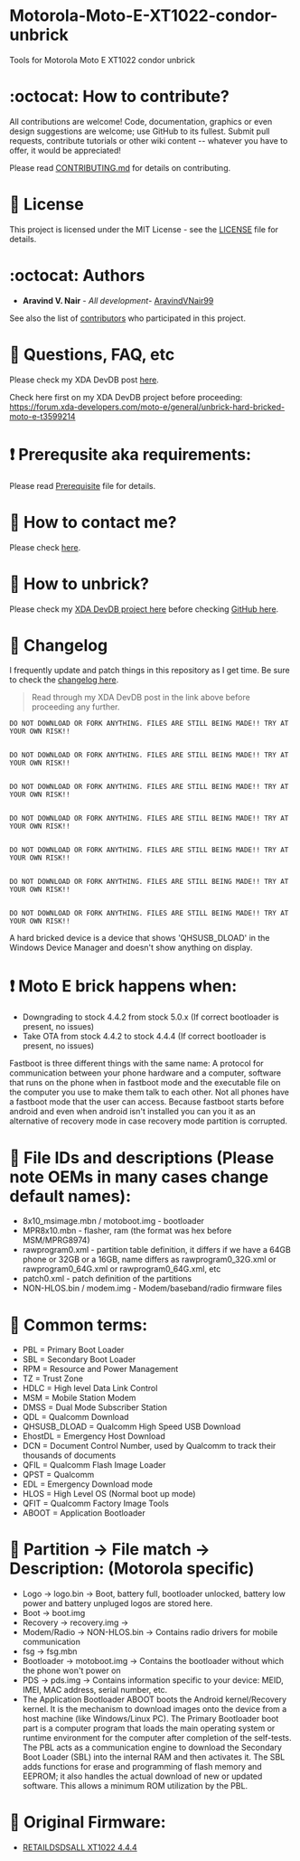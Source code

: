 # Motorola-Moto-E-XT1022-condor-unbrick
Tools for Motorola Moto E XT1022 condor unbrick

# :octocat: How to contribute?

All contributions are welcome! Code, documentation, graphics or even design suggestions are welcome; use GitHub to its fullest. Submit pull requests, contribute tutorials or other wiki content -- whatever you have to offer, it would be appreciated!

Please read [CONTRIBUTING.md](https://github.com/aravindvnair99/Motorola-Moto-E-XT1022-condor-unbrick/blob/master/CONTRIBUTING.md) for details on contributing.

# :scroll: License

This project is licensed under the MIT License - see the [LICENSE](LICENSE) file for details.

# :octocat: Authors

* **Aravind V. Nair** - *All development*- [AravindVNair99](https://github.com/aravindvnair99)

See also the list of [contributors](https://github.com/aravindvnair99/Motorola-Moto-E-XT1022-condor-unbrick/graphs/contributors) who participated in this project.

# :trident: Questions, FAQ, etc

Please check my XDA DevDB post [here](https://forum.xda-developers.com/moto-e/general/unbrick-hard-bricked-moto-e-t3599214).

Check here first on my XDA DevDB project before proceeding: https://forum.xda-developers.com/moto-e/general/unbrick-hard-bricked-moto-e-t3599214

# :heavy_exclamation_mark: Prerequsite aka requirements:

Please read [Prerequisite](Prerequisite.md) file for details.

# :book: How to contact me?

Please check [here](https://github.com/aravindvnair99/Motorola-Moto-E-XT1022-condor-unbrick/blob/master/Contact%20me.md).

# :book: How to unbrick?

Please check my [XDA DevDB project here](https://forum.xda-developers.com/moto-e/general/unbrick-hard-bricked-moto-e-t3599214) before checking [GitHub here](https://github.com/aravindvnair99/Motorola-Moto-E-XT1022-condor-unbrick/blob/master/Unbrick%20methods.md).

# :scroll: Changelog

I frequently update and patch things in this repository as I get time. Be sure to check the [changelog here](https://github.com/aravindvnair99/Motorola-Moto-E-XT1022-condor-unbrick/commits/master).

> Read through my XDA DevDB post in the link above before proceeding any further.

```
DO NOT DOWNLOAD OR FORK ANYTHING. FILES ARE STILL BEING MADE!! TRY AT YOUR OWN RISK!!


DO NOT DOWNLOAD OR FORK ANYTHING. FILES ARE STILL BEING MADE!! TRY AT YOUR OWN RISK!!


DO NOT DOWNLOAD OR FORK ANYTHING. FILES ARE STILL BEING MADE!! TRY AT YOUR OWN RISK!!


DO NOT DOWNLOAD OR FORK ANYTHING. FILES ARE STILL BEING MADE!! TRY AT YOUR OWN RISK!!


DO NOT DOWNLOAD OR FORK ANYTHING. FILES ARE STILL BEING MADE!! TRY AT YOUR OWN RISK!!


DO NOT DOWNLOAD OR FORK ANYTHING. FILES ARE STILL BEING MADE!! TRY AT YOUR OWN RISK!!


DO NOT DOWNLOAD OR FORK ANYTHING. FILES ARE STILL BEING MADE!! TRY AT YOUR OWN RISK!!
```

A hard bricked device is a device that shows 'QHSUSB_DLOAD' in the Windows Device Manager and doesn't show anything on display.

# :heavy_exclamation_mark: Moto E brick happens when:

* Downgrading to stock 4.4.2 from stock 5.0.x (If correct bootloader is present, no issues)
* Take OTA from stock 4.4.2 to stock 4.4.4 (If correct bootloader is present, no issues)

Fastboot is three different things with the same name: A protocol for communication between your phone hardware and a computer, software that runs on the phone when in fastboot mode and the executable file on the computer you use to make them talk to each other. Not all phones have a fastboot mode that the user can access. Because fastboot starts before android and even when android isn't installed you can you it as an alternative of recovery mode in case recovery mode partition is corrupted.

# :book: File IDs and descriptions (Please note OEMs in many cases change default names):

* 8x10_msimage.mbn / motoboot.img - bootloader
* MPR8x10.mbn - flasher, ram (the format was hex before MSM/MPRG8974)
* rawprogram0.xml - partition table definition, it differs if we have a 64GB phone or 32GB or a 16GB, name differs as rawprogram0_32G.xml or rawprogram0_64G.xml or rawprogram0_64G.xml, etc
* patch0.xml - patch definition of the partitions
* NON-HLOS.bin / modem.img - Modem/baseband/radio firmware files

# :book: Common terms:

* PBL = Primary Boot Loader
* SBL = Secondary Boot Loader
* RPM = Resource and Power Management
* TZ = Trust Zone
* HDLC = High level Data Link Control
* MSM = Mobile Station Modem
* DMSS = Dual Mode Subscriber Station
* QDL = Qualcomm Download
* QHSUSB_DLOAD = Qualcomm High Speed USB Download
* EhostDL = Emergency Host Download
* DCN = Document Control Number, used by Qualcomm to track their thousands of documents
* QFIL = Qualcomm Flash Image Loader
* QPST = Qualcomm
* EDL = Emergency Download mode
* HLOS = High Level OS (Normal boot up mode)
* QFIT = Qualcomm Factory Image Tools
* ABOOT = Application Bootloader

# :book: Partition -> File match -> Description: (Motorola specific)

* Logo -> logo.bin -> Boot, battery full, bootloader unlocked, battery low power and battery unpluged logos are stored here.
* Boot -> boot.img
* Recovery -> recovery.img ->
* Modem/Radio -> NON-HLOS.bin -> Contains radio drivers for mobile communication
* fsg -> fsg.mbn
* Bootloader -> motoboot.img -> Contains the bootloader without which the phone won't power on
* PDS -> pds.img -> Contains information specific to your device: MEID, IMEI, MAC address, serial number, etc.
* The Application Bootloader ABOOT boots the Android kernel/Recovery kernel. It is the mechanism to download images onto the device from a host machine (like Windows/Linux PC). The Primary Bootloader boot part is a computer program that loads the main operating system or runtime environment for the computer after completion of the self-tests. The PBL acts as a communication engine to download the Secondary Boot Loader (SBL) into the internal RAM and then activates it. The SBL adds functions for erase and programming of flash memory and EEPROM; it also handles the actual download of new or updated software. This allows a minimum ROM utilization by the PBL.

# :book: Original Firmware:

* [RETAILDSDSALL XT1022 4.4.4](https://drive.google.com/file/d/0B05Crz57q4zgY2lWUE9KZjlGeVU/view)
